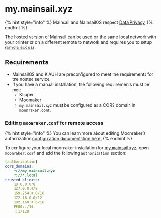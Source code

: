 # my.mainsail.xyz

{% hint style="info" %}
Mainsail and MainsailOS respect [Data Privacy](../../about/data-privacy.md).
{% endhint %}

The hosted version of Mainsail can be used on the same local network with your printer or on a different remote to network and requires you to setup [remote access](../../overview/quicktips/remote-access.md).

## &#x20;Requirements <a href="#requirements" id="requirements"></a>

* MainsailOS and KIAUH are preconfigured to meet the requirements for the hosted service.
* If you have a manual installation, the following requirements must be met:
  * Klipper
  * Moonraker
  * `my.mainsail.xyz` must be configured as a CORS domain in `moonraker.conf`.

### Editing `moonraker.conf` for remote access <a href="#editing-moonrakerconf-for-remote-access" id="editing-moonrakerconf-for-remote-access"></a>

{% hint style="info" %}
You can learn more about editing Moonraker’s authorization [configuration documentation here.](https://moonraker.readthedocs.io/en/latest/configuration/#authorization)
{% endhint %}

To configure your local moonraker installation for [my.mainsail.xyz](http://my.mainsail.xyz), open `moonraker.conf` and add the following `authorization` section:

```yaml
[authorization]
cors_domains:
    *://my.mainsail.xyz
    *://*.local
trusted_clients:
    10.0.0.0/8
    127.0.0.0/8
    169.254.0.0/16
    172.16.0.0/12
    192.168.0.0/16
    FE80::/10
    ::1/128
```
